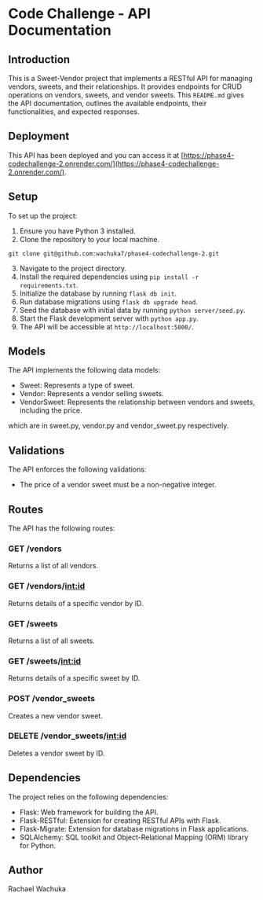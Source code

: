 # Code Challenge - API Documentation

## Introduction
This is a Sweet-Vendor project that implements a RESTful API for managing vendors, sweets, and their relationships. It provides endpoints for CRUD operations on vendors, sweets, and vendor sweets. This `README.md` gives the API documentation, outlines the available endpoints, their functionalities, and expected responses.

## Deployment
This API has been deployed and you can access it at [https://phase4-codechallenge-2.onrender.com/](https://phase4-codechallenge-2.onrender.com/).

## Setup
To set up the project:

1. Ensure you have Python 3 installed.
2. Clone the repository to your local machine.
```
git clone git@github.com:wachuka7/phase4-codechallenge-2.git
```
3. Navigate to the project directory.
4. Install the required dependencies using `pip install -r requirements.txt`.
5. Initialize the database by running `flask db init`.
6. Run database migrations using `flask db upgrade head`.
7. Seed the database with initial data by running `python server/seed.py`.
8. Start the Flask development server with `python app.py`.
9. The API will be accessible at `http://localhost:5000/`.

## Models
The API implements the following data models:

- Sweet: Represents a type of sweet.
- Vendor: Represents a vendor selling sweets.
- VendorSweet: Represents the relationship between vendors and sweets, including the price.

which are in sweet.py, vendor.py and vendor_sweet.py respectively.

## Validations
The API enforces the following validations:
- The price of a vendor sweet must be a non-negative integer.

## Routes
The API has the following routes:

### GET /vendors
Returns a list of all vendors.

### GET /vendors/<int:id>
Returns details of a specific vendor by ID.

### GET /sweets
Returns a list of all sweets.

### GET /sweets/<int:id>
Returns details of a specific sweet by ID.

### POST /vendor_sweets
Creates a new vendor sweet.

### DELETE /vendor_sweets/<int:id>
Deletes a vendor sweet by ID.

## Dependencies
The project relies on the following dependencies:
- Flask: Web framework for building the API.
- Flask-RESTful: Extension for creating RESTful APIs with Flask.
- Flask-Migrate: Extension for database migrations in Flask applications.
- SQLAlchemy: SQL toolkit and Object-Relational Mapping (ORM) library for Python.

## Author
Rachael Wachuka
